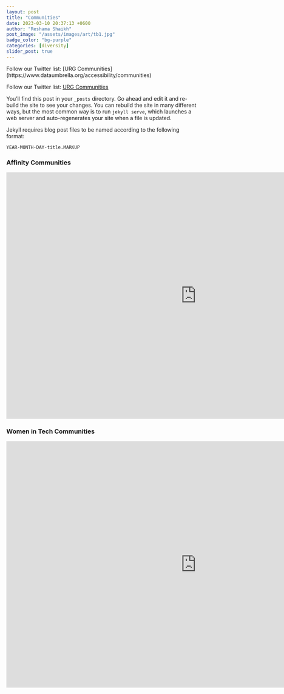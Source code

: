 ```yaml
---
layout: post
title: "Communities"
date: 2023-03-10 20:37:13 +0600
author: "Reshama Shaikh"
post_image: "/assets/images/art/tb1.jpg"
badge_color: "bg-purple"
categories: [diversity]
slider_post: true
---
```



<p>
Follow our Twitter list:  [URG Communities](https://www.dataumbrella.org/accessibility/communities)
</p>

<p>
Follow our Twitter list:  
<a href="https://www.dataumbrella.org/accessibility/communities">URG Communities</a>
</p>



You’ll find this post in your `_posts` directory. Go ahead and edit it and re-build the site to see your changes. You can rebuild the site in many different ways, but the most common way is to run `jekyll serve`, which launches a web server and auto-regenerates your site when a file is updated.

Jekyll requires blog post files to be named according to the following format:

`YEAR-MONTH-DAY-title.MARKUP`



<!-- begin page -->
<div class="container animate">
  <article class="page">
    <div class="page__content">



<div class="space50"></div>
<h3>Affinity Communities</h3>
<div>
  <iframe src="https://docs.google.com/spreadsheets/d/e/2PACX-1vSKayRDvj4S10V9kHa_1arJU3aQ_pN5owSIOPAxdSb0nHCBOyEHdlWLCzKei8Ti4_q7mAbB5ldQZOKc/pubhtml?widget=true&amp;headers=false" width="1000" height="650"style="border:0px;" frameborder="0" scrolling="no")></iframe>
</div>

<div class="space50"></div>
<h3>Women in Tech Communities</h3>
<div>
  <iframe src="https://docs.google.com/spreadsheets/d/e/2PACX-1vT6XhTwdqONYFxitNU3eaRqP1WYCDu8AN0F97sMKyZzCxS1XyQ-feHi9kATkJu0BVaX9TfdKeXJdlSM/pubhtml?widget=true&amp;headers=false" width="1000" height="650"style="border:0px;" frameborder="0" scrolling="no")></iframe>
</div>

  </div>
  </article>
</div>
<!-- end page -->

